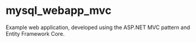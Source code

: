 # mysql_webapp_mvc
Example web application, developed using the ASP.NET MVC pattern and Entity Framework Core.
